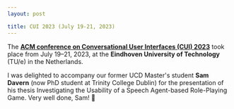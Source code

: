 ```yaml
---
layout: post

title: CUI 2023 (July 19-21, 2023)
---
```


The <a href="https://cui.acm.org/2023/" target="_blank" rel="noopener"><strong>ACM conference on Conversational User Interfaces (CUI) 2023</strong></a> took place from July 19–21, 2023, at the <strong>Eindhoven University
of Technology</strong> (TU/e) in the Netherlands.

I was delighted to accompany our former UCD Master's student <strong>Sam Davern</strong> (now PhD student at Trinity College Dublin) for the presentation of his thesis <emph>Investigating the Usability of a Speech Agent-based Role-Playing Game</emph>. Very well done, Sam! &#128079;
